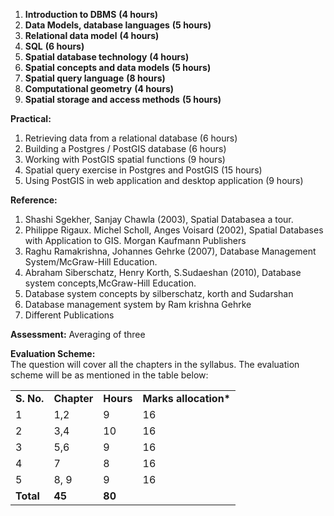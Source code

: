 1. **Introduction to DBMS** **(4 hours)**
2. **Data Models, database languages** **(5 hours)**
3. **Relational data model** **(4 hours)**
4. **SQL** **(6 hours)**
5. **Spatial database technology** **(4 hours)**
6. **Spatial concepts and data models** **(5 hours)**
7. **Spatial query language** **(8 hours)**
8. **Computational geometry** **(4 hours)**
9. **Spatial storage and access methods** **(5 hours)**

**Practical:**

1. Retrieving data from a relational database (6 hours)
2. Building a Postgres / PostGIS database (6 hours)
3. Working with PostGIS spatial functions (9 hours)
4. Spatial query exercise in Postgres and PostGIS (15 hours)
5. Using PostGIS in web application and desktop application (9 hours)

**Reference:**

1. Shashi Sgekher, Sanjay Chawla (2003), Spatial Databasea a tour.
2. Philippe Rigaux. Michel Scholl, Anges Voisard (2002), Spatial Databases with Application to GIS. Morgan Kaufmann Publishers
3. Raghu Ramakrishna, Johannes Gehrke (2007), Database Management System/McGraw-Hill Education.
4. Abraham Siberschatz, Henry Korth, S.Sudaeshan (2010), Database system concepts,McGraw-Hill Education.
5. Database system concepts by silberschatz, korth and Sudarshan
6. Database management system by Ram krishna Gehrke
7. Different Publications

**Assessment:** Averaging of three

**Evaluation Scheme:**  
The question will cover all the chapters in the syllabus. The evaluation scheme will be as mentioned in the table below:

|            |             |           |                        |
| ---------- | ----------- | --------- | ---------------------- |
| **S. No.** | **Chapter** | **Hours** | **Marks allocation\*** |
| 1          | 1,2         | 9         | 16                     |
| 2          | 3,4         | 10        | 16                     |
| 3          | 5,6         | 9         | 16                     |
| 4          | 7           | 8         | 16                     |
| 5          | 8, 9        | 9         | 16                     |
| **Total**  | **45**      | **80**    |

